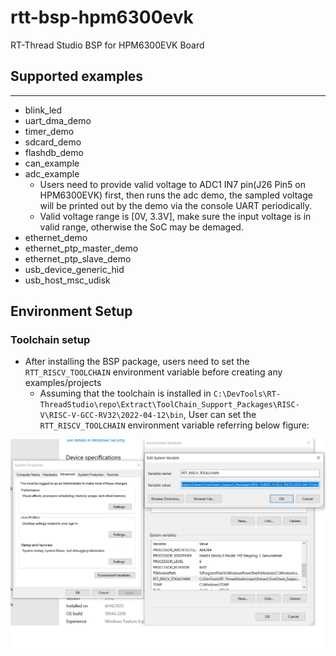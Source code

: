 # rtt-bsp-hpm6300evk

RT-Thread Studio BSP for HPM6300EVK Board

## Supported examples

***

- blink_led
- uart_dma_demo
- timer_demo
- sdcard_demo
- flashdb_demo
- can_example
- adc_example
  - Users need to provide valid voltage to ADC1 IN7 pin(J26 Pin5 on HPM6300EVK) first, then runs the adc demo, the sampled voltage will be printed out by the demo via the console UART periodically.
  - Valid voltage range is [0V, 3.3V], make sure the input voltage is in valid range, otherwise the SoC may be demaged.
- ethernet_demo
- ethernet_ptp_master_demo
- ethernet_ptp_slave_demo
- usb_device_generic_hid
- usb_host_msc_udisk

## Environment Setup

### Toolchain setup

- After installing the BSP package, users need to set the `RTT_RISCV_TOOLCHAIN` environment variable before creating any examples/projects
    - Assuming that the toolchain is installed in `C:\DevTools\RT-ThreadStudio\repo\Extract\ToolChain_Support_Packages\RISC-V\RISC-V-GCC-RV32\2022-04-12\bin`, User can set the `RTT_RISCV_TOOLCHAIN` environment variable referring below figure:

![Set RTT_RISCV_TOOLCHAIN environment variable](documents/images/set_rtt_riscv_toolchain_env.png)